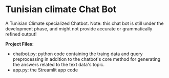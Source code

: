 # Tunisian climate Chat Bot
A Tunisian Climate specialized Chatbot.
Note: this chat bot is still under the development phase, and might not provide accurate or grammatically refined output!

**Project Files:**
- chatbot.py: python code containing the traing data and query preprocessing in addition to the chatbot's core method for generating the answers related to the text data's topic.
- app.py: the Streamlit app code
